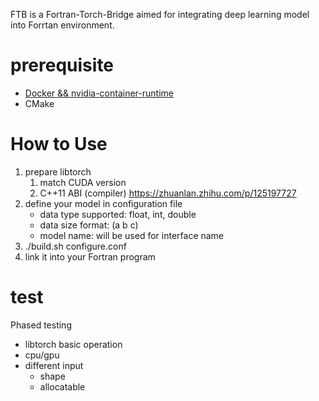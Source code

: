 FTB is a Fortran-Torch-Bridge aimed for integrating deep learning model into Forrtan environment.

# prerequisite

- [Docker && nvidia-container-runtime](https://docs.nvidia.com/datacenter/cloud-native/container-toolkit/install-guide.html#getting-started)
- CMake

# How to Use
1. prepare libtorch 
    1. match CUDA version
    2. C++11 ABI (compiler) https://zhuanlan.zhihu.com/p/125197727
2. define your model in configuration file
    - data type supported: float, int, double
    - data size format: (a b c)
    - model name: will be used for interface name
3. ./build.sh configure.conf
4. link it into your Fortran program


# test

Phased testing
- libtorch basic operation 
- cpu/gpu
- different input
    - shape
    - allocatable  